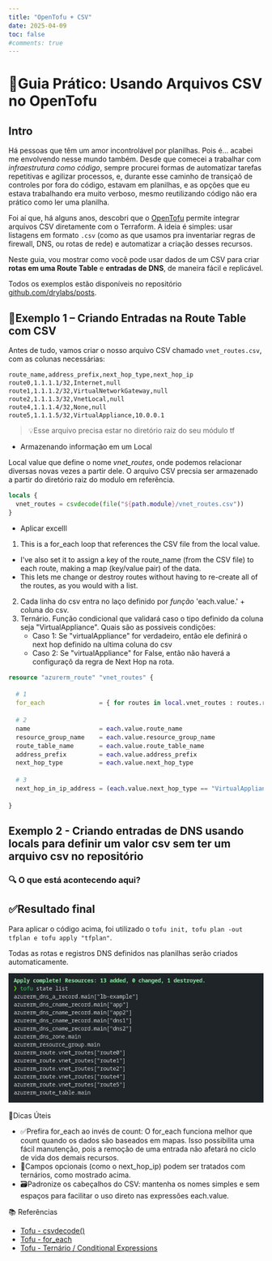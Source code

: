 ```yaml
---
title: "OpenTofu + CSV"
date: 2025-04-09
toc: false
#comments: true
---
```


# 🧾Guia Prático: Usando Arquivos CSV no OpenTofu

## Intro 

Há pessoas que têm um amor incontrolável por planilhas. Pois é… acabei me envolvendo nesse mundo também. Desde que comecei a trabalhar com *infraestrutura como código*, sempre procurei formas de automatizar tarefas repetitivas e agilizar processos, e, durante esse caminho de transiçaõ de controles por fora do código, estavam em planilhas, e as opções que eu estava trabalhando era muito verboso, mesmo reutilizando código não era prático como ler uma planilha.

Foi aí que, há alguns anos, descobri que o [OpenTofu](https://opentofu.org/) permite integrar arquivos CSV diretamente com o Terraform. A ideia é simples: usar listagens em formato `.csv` (como as que usamos pra inventariar regras de firewall, DNS, ou rotas de rede) e automatizar a criação desses recursos.

Neste guia, vou mostrar como você pode usar dados de um CSV para criar **rotas em uma Route Table** e **entradas de DNS**, de maneira fácil e replicável.

Todos os exemplos estão disponíveis no repositório [github.com/drylabs/posts](https://github.com/Gustavmk/drylabs-site-examples/tree/tofu-plus-csv/tf/tofu-plus-csv).


## 📁Exemplo 1 – Criando Entradas na Route Table com CSV

Antes de tudo, vamos criar o nosso arquivo CSV chamado `vnet_routes.csv`, com as colunas necessárias:

```csv
route_name,address_prefix,next_hop_type,next_hop_ip
route0,1.1.1.1/32,Internet,null
route1,1.1.1.2/32,VirtualNetworkGateway,null
route2,1.1.1.3/32,VnetLocal,null
route4,1.1.1.4/32,None,null
route5,1.1.1.5/32,VirtualAppliance,10.0.0.1
```

> 💡Esse arquivo precisa estar no diretório raiz do seu módulo tf

- Armazenando informação em um Local

Local value que define o nome *vnet_routes*, onde podemos relacionar diversas novas vezes a partir dele.
O arquivo CSV precsia ser armazenado a partir do diretório raiz do modulo em referência.

```terraform
locals {
  vnet_routes = csvdecode(file("${path.module}/vnet_routes.csv"))
}
```

- Aplicar excelll
1. This is a for_each loop that references the CSV file from the local value.
  - I've also set it to assign a key of the route_name (from the CSV file) to each route, making a map (key/value pair) of the data.
  - This lets me change or destroy routes without having to re-create all of the routes, as you would with a list.
2. Cada linha do csv entra no laço definido por *função* 'each.value.' + coluna do csv.
3. Ternário. Função condicional que validará caso o tipo definido da coluna seja "VirtualAppliance". Quais são as possiveis condições:
   - Caso 1: Se "virtualAppliance" for verdadeiro, então ele definirá o next hop definido na ultima coluna do csv
   - Caso 2: Se "virtualAppliance" for False, então não haverá a configuraçõ da regra de Next Hop na rota.  
   
```terraform
resource "azurerm_route" "vnet_routes" {

  # 1
  for_each               = { for routes in local.vnet_routes : routes.route_name => routes }

  # 2
  name                   = each.value.route_name
  resource_group_name    = each.value.resource_group_name
  route_table_name       = each.value.route_table_name
  address_prefix         = each.value.address_prefix
  next_hop_type          = each.value.next_hop_type

  # 3
  next_hop_in_ip_address = (each.value.next_hop_type == "VirtualAppliance") == true ? each.value.next_hop_in_ip_address : null

}
```


## Exemplo 2 - Criando entradas de DNS usando locals para definir um valor csv sem ter um arquivo csv no repositório


### 🔍 O que está acontecendo aqui?

## ✅Resultado final 

Para aplicar o código acima, foi utilizado o `tofu init, tofu plan -out tfplan e tofu apply "tfplan"`.

Todas as rotas e registros DNS definidos nas planilhas serão criados automaticamente.

![apply](tofu-apply.png)


🧠Dicas Úteis

- ✅Prefira for_each ao invés de count: O for_each funciona melhor que count quando os dados são baseados em mapas. Isso possibilita uma fácil manutenção, pois a remoção de uma entrada não afetará no ciclo de vida dos demais recursos.
- 🧩Campos opcionais (como o next_hop_ip) podem ser tratados com ternários, como mostrado acima.
- 🗃️Padronize os cabeçalhos do CSV: mantenha os nomes simples e sem espaços para facilitar o uso direto nas expressões each.value.


📚 Referências

- [Tofu - csvdecode()](https://opentofu.org/docs/language/functions/csvdecode/)
- [Tofu - for_each](https://opentofu.org/docs/language/meta-arguments/for_each/)
- [Tofu - Ternário / Conditional Expressions](https://opentofu.org/docs/language/expressions/conditionals/)
